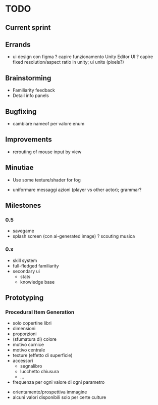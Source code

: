 # TODO

## Current sprint


## Errands
- ui design con figma
? capire funzionamento Unity Editor UI
? capire fixed resolution/aspect ratio in unity; ui units (pixels?)


## Brainstorming
- Familiarity feedback
- Detail info panels

## Bugfixing
- cambiare nameof per valore enum

## Improvements
- rerouting of mouse input by view

## Minutiae
+ Use some texture/shader for fog
- uniformare messaggi azioni (player vs other actor); grammar?



## Milestones


### 0.5
- savegame
- splash screen (con ai-generated image)
? scouting musica


### 0.x
- skill system
- full-fledged familiarity
- secondary ui
	- stats
	- knowledge base



## Prototyping
### Procedural Item Generation
- solo copertine libri
- dimensioni
- proporzioni
- (sfumatura di) colore
- motivo cornice
- motivo centrale
- texture (effetto di superficie)
- accessori
	- segnalibro
	- lucchetto chiusura
	- ...
- frequenza per ogni valore di ogni parametro

+ orientamento/prospettiva immagine
+ alcuni valori disponibili solo per certe culture


